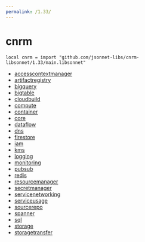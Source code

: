```yaml
---
permalink: /1.33/
---
```


# cnrm

```jsonnet
local cnrm = import "github.com/jsonnet-libs/cnrm-libsonnet/1.33/main.libsonnet"
```



* [accesscontextmanager](accesscontextmanager/index.md)
* [artifactregistry](artifactregistry/index.md)
* [bigquery](bigquery/index.md)
* [bigtable](bigtable/index.md)
* [cloudbuild](cloudbuild/index.md)
* [compute](compute/index.md)
* [container](container/index.md)
* [core](core/index.md)
* [dataflow](dataflow/index.md)
* [dns](dns/index.md)
* [firestore](firestore/index.md)
* [iam](iam/index.md)
* [kms](kms/index.md)
* [logging](logging/index.md)
* [monitoring](monitoring/index.md)
* [pubsub](pubsub/index.md)
* [redis](redis/index.md)
* [resourcemanager](resourcemanager/index.md)
* [secretmanager](secretmanager/index.md)
* [servicenetworking](servicenetworking/index.md)
* [serviceusage](serviceusage/index.md)
* [sourcerepo](sourcerepo/index.md)
* [spanner](spanner/index.md)
* [sql](sql/index.md)
* [storage](storage/index.md)
* [storagetransfer](storagetransfer/index.md)